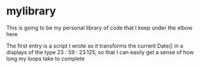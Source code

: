 # mylibrary
This is going to be my personal library of code that I keep under the elbow here

The first entry is a script I wrote so it transforms the current Date() in a displays of the type 23 : 59 : 23.125, so that I can easily get a sense of how long my loops take to complete
